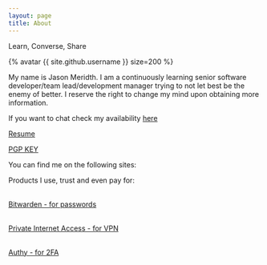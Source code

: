 ```yaml
---
layout: page
title: About
---
```


<p class="message">
  Learn, Converse, Share
</p>

<p class="center">{% avatar {{ site.github.username }} size=200 %}</p>

<p>My name is Jason Meridth. I am a continuously learning senior software developer/team lead/development manager trying to not let best be the enemy of better.  I reserve the right to change my mind upon obtaining more information.</p>

<p>If you want to chat check my availability <a href="https://calendly.com/jmeridth" target="_blank">here</a></p>

<p><a href="http://tinyurl.com/meridthresume" target="_blank">Resume</a></p>

<p><a href="https://keybase.io/jmeridth/key.asc" target="_blank">PGP KEY</a></p>

<p>You can find me on the following sites:</p>

<p class="social-icons">
  <a href="https://twitter.com/jmeridth"><i class="fa fa-twitter fa-2x"></i></a>
  <a href="https://github.com/jmeridth"><i class="fa fa-github fa-2x"></i></a>
  <a href="https://bitbucket.org/jmeridth"><i class="fa fa-bitbucket fa-2x"></i></a>
  <a href="https://www.linkedin.com/in/jmeridth"><i class="fa fa-linkedin fa-2x"></i></a>
  <a href="https://plus.google.com/+JasonMeridth"><i class="fa fa-google-plus-square fa-2x"></i></a>
  <a href="http://stackoverflow.com/users/963931/jmeridth"><i class="fa fa-stack-overflow fa-2x"></i></a>
  <a href="http://www.slideshare.net/jmeridth"><i class="fa fa-slideshare fa-2x"></i></a>
  <a href="https://speakerdeck.com/jmeridth"><i class="fa fa-microphone fa-2x"></i></a>
  <a href="https://instagram.com/jdmeridth/"><i class="fa fa-instagram fa-2x"></i></a>
  <a href="https://www.youtube.com/user/jmeridth"><i class="fa fa-youtube fa-2x"></i></a>
</p>

<p>Products I use, trust and even pay for:</p>

<p class="social-icons">
  <a href="https://bitwarden.com"><i class="fa fa-lock fa-2x"></i><br/>Bitwarden - for passwords</a>
</p>
<p class="social-icons">
  <a href="https://www.privateinternetaccess.com"><i class="fa fa-shield fa-2x"></i><br/>Private Internet Access - for VPN</a>
</p>
<p class="social-icons">
  <a href="https://authy.com"><i class="fa fa-mobile fa-2x"></i><br/>Authy - for 2FA</a>
</p>
